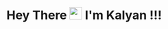# Hey There <img src="https://github.com/TheDudeThatCode/TheDudeThatCode/blob/master/Assets/Hi.gif" width="29px"> I'm Kalyan !!!